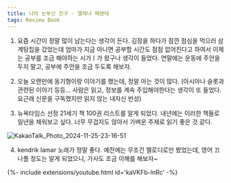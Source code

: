 ```yaml
---
title: 나의 눈부신 친구 - 엘레나 페렌테
tags: Review Book
---
```


1. 요즘 시간이 정말 많이 남는다는 생각이 든다. 김장을 하다가 잠깐 점심을 먹으러 삼계탕집을 갔었는데 엄마가 지금 아니면 공부할 시간도 점점 없어진다고 하여서 이제는 공부를 조금 해야하는 시가ㅣ가 왔구나 생각이 들었다. 연말에는 운동에 주안을 두지 말고, 공부에 주안을 조금 두도록 해보자.

2. 오늘 오랜만에 동기형이랑 이야기를 했는데, 정말 아는 것이 많다. (아시아나 슬롯과 관련된 이야기 등등... 사람은 읽고, 정보를 계속 주입해야한다는 생각이 또 들었다. 요근래 신문을 구독했지만 읽지 않는 내자신 반성)

3. 뉴욕타임스 선정 21세기 책 100권 리스트를 알게 되었다. 내년에는 이러한 책들로 일년을 채워보고 싶다. 너무 무겁지도 않아서 가벼운 주제로 읽기 좋은 것 같다.

![KakaoTalk_Photo_2024-11-25-23-16-51](https://github.com/user-attachments/assets/59708334-cf93-4a44-bdd0-73e6f6f34bcf)

4. kendrik lamar 노래가 정말 좋다. 예전에는 무조건 멜로디로만 봤었는데, 영어 끄나플 정도는 알게 되었으니, 가사도 조금 이해를 해보자~


<div>{%- include extensions/youtube.html id='kaVKFb-lnRc' -%}</div>